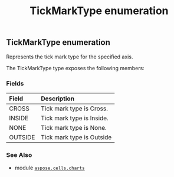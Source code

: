 ﻿---
title: TickMarkType enumeration
second_title: Aspose.Cells for Python via .NET API References
description: 
type: docs
weight: 660
url: /aspose.cells.charts/tickmarktype/
is_root: false
---

## TickMarkType enumeration

Represents the tick mark type for the specified axis.



The TickMarkType type exposes the following members:

### Fields
| Field | Description |
| :- | :- |
| CROSS | Tick mark type is Cross. |
| INSIDE | Tick mark type is Inside. |
| NONE | Tick mark type is None. |
| OUTSIDE | Tick mark type is Outside |



### See Also
* module [`aspose.cells.charts`](..)
